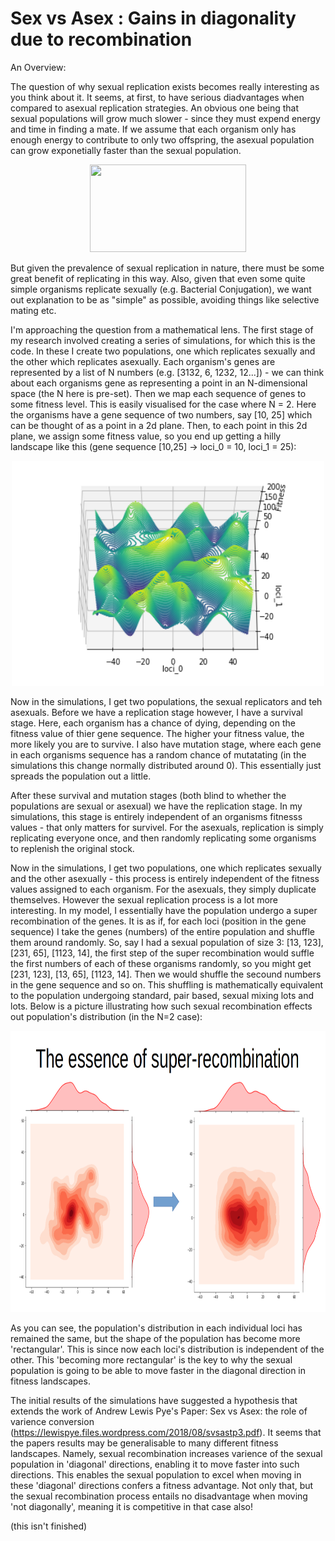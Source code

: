 # Sex vs Asex : Gains in diagonality due to recombination
An Overview:

The question of why sexual replication exists becomes really interesting as you think about it. It seems, at first, to have serious diadvantages when compared to asexual replication strategies. An obvious one being that sexual populations will grow much slower - since they must expend energy and time in finding a mate. If we assume that each organism only has enough energy to contribute to only two offspring, the asexual population can grow exponetially faster than the sexual population.
<p align="center">
  <img width="250" height="140" src="https://upload.wikimedia.org/wikipedia/commons/thumb/f/fc/Evolsex-dia1a.png/250px-Evolsex-dia1a.png">
</p>

But given the prevalence of sexual replication in nature, there must be some great benefit of replicating in this way. Also, given that even some quite simple organisms replicate sexually (e.g. Bacterial Conjugation), we want out explanation to be as "simple" as possible, avoiding things like selective mating etc.

I'm approaching the question from a mathematical lens. The first stage of my research involved creating a series of simulations, for which this is the code. In these I create two populations, one which replicates sexually and the other which replicates asexually. Each organism's genes are represented by a list of N numbers (e.g. [3132, 6, 1232, 12...]) - we can think about each organisms gene as representing a point in an N-dimensional space (the N here is pre-set). Then we map each sequence of genes to some fitness level. This is easily visualised for the case where N = 2. Here the organisms have a gene sequence of two numbers, say [10, 25] which can be thought of as a point in a 2d plane. Then, to each point in this 2d plane, we assign some fitness value, so you end up getting a hilly landscape like this (gene sequence [10,25] -> loci_0 = 10, loci_1 = 25):
<p align="center">
  <img width="500" height="360" src="images/ele_70_rand_land.png">
</p>

Now in the simulations, I get two populations, the sexual replicators and teh asexuals. Before we have a replication stage however, I have a survival stage. Here, each organism has a chance of dying, depending on the fitness value of thier gene sequence. The higher your fitness value, the more likely you are to survive. I also have mutation stage, where each gene in each organisms sequence has a random chance of mutatating (in the simulations this change normally distributed around 0). This essentially just spreads the population out a little.

After these survival and mutation stages (both blind to whether the populations are sexual or asexual) we have the replication stage. In my simulations, this stage is entirely independent of an organisms fitnesss values - that only matters for survivel. For the asexuals, replication is simply replicating everyone once, and then randomly replicating some organisms to replenish the original stock. 
    
Now in the simulations, I get two populations, one which replicates sexually and the other asexually - this process is entirely independent of the fitness values assigned to each organism. For the asexuals, they simply duplicate themselves. However the sexual replication process is a lot more interesting. In my model, I essentially have the population undergo a super recombination of the genes. It is as if, for each loci (position in the gene sequence) I take the genes (numbers) of the entire population and shuffle them around randomly. So, say I had a sexual population of size 3:  [13, 123], [231, 65], [1123, 14], the first step of the super recombination would suffle the first numbers of each of these organisms randomly, so you might get [231, 123], [13, 65], [1123, 14]. Then we would shuffle the secound numbers in the gene sequence and so on. This shuffling is mathematically equivalent to the population undergoing standard, pair based, sexual mixing lots and lots. Below is a picture illustrating how such sexual recombination effects out population's distribution (in the N=2 case):
<p align="center">
  <img width="900" height="450" src="images/recombination.png">
</p>

As you can see, the population's distribution in each individual loci has remained the same, but the shape of the population has become more 'rectangular'. This is since now each loci's distribution is independent of the other. This 'becoming more rectangular' is the key to why the sexual population is going to be able to move faster in the diagonal direction in fitness landscapes.

The initial results of the simulations have suggested a hypothesis that extends the work of Andrew Lewis Pye's Paper:
Sex vs Asex: the role of varience conversion (https://lewispye.files.wordpress.com/2018/08/svsastp3.pdf). It seems that
the papers results may be generalisable to many different fitness landscapes. Namely, sexual recombination increases varience of the sexual population in 'diagonal' directions, enabling it to move faster into such directions. This enables the sexual population to excel when moving in these 'diagonal' directions confers a fitness advantage. Not only that, but the sexual recombination process entails no disadvantage when moving 'not diagonally', meaning it is competitive in that case also!

(this isn't finished)
